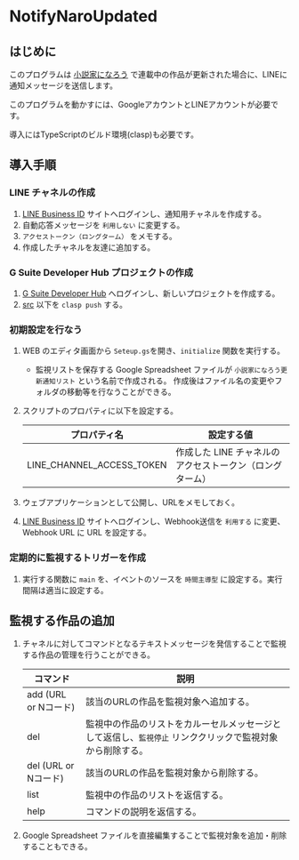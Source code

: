 # NotifyNaroUpdated

## はじめに

このプログラムは [小説家になろう](https://syosetu.com/) で連載中の作品が更新された場合に、LINEに通知メッセージを送信します。

このプログラムを動かすには、GoogleアカウントとLINEアカウントが必要です。

導入にはTypeScriptのビルド環境(clasp)も必要です。

## 導入手順

### LINE チャネルの作成

1. [LINE Business ID](https://account.line.biz/login) サイトへログインし、通知用チャネルを作成する。
1. 自動応答メッセージを `利用しない` に変更する。
1. `アクセストークン（ロングターム）` をメモする。
1. 作成したチャネルを友達に追加する。

### G Suite Developer Hub プロジェクトの作成

1. [G Suite Developer Hub](https://script.google.com/) へログインし、新しいプロジェクトを作成する。
1. [src](https://github.com/draqoon/NotifyNaroUpdated/tree/master/src) 以下を `clasp push` する。

### 初期設定を行なう

1. WEB のエディタ画面から `Seteup.gs`を開き、`initialize` 関数を実行する。
    - 監視リストを保存する Google Spreadsheet ファイルが `小説家になろう更新通知リスト` という名前で作成される。
      作成後はファイル名の変更やフォルダの移動等を行なうことができる。

1. スクリプトのプロパティに以下を設定する。

    | プロパティ名             | 設定する値 |
    |---                       |---|
    |LINE_CHANNEL_ACCESS_TOKEN |作成した LINE チャネルのアクセストークン（ロングターム）|

1. ウェブアプリケーションとして公開し、URLをメモしておく。

1. [LINE Business ID](https://account.line.biz/login) サイトへログインし、Webhook送信を `利用する` に変更、Webhook URL に URL を設定する。

### 定期的に監視するトリガーを作成

1. 実行する関数に `main` を、イベントのソースを `時間主導型` に設定する。実行間隔は適当に設定する。

## 監視する作品の追加

1. チャネルに対してコマンドとなるテキストメッセージを発信することで監視する作品の管理を行うことができる。

    |コマンド|説明|
    |--------|----|
    |add (URL or Nコード)| 該当のURLの作品を監視対象へ追加する。 |
    |del| 監視中の作品のリストをカルーセルメッセージとして返信し、`監視停止` リンククリックで監視対象から削除する。|
    |del (URL or Nコード)| 該当のURLの作品を監視対象から削除する。 |
    |list| 監視中の作品のリストを返信する。 |
    |help| コマンドの説明を返信する。 |

1. Google Spreadsheet ファイルを直接編集することで監視対象を追加・削除することもできる。
